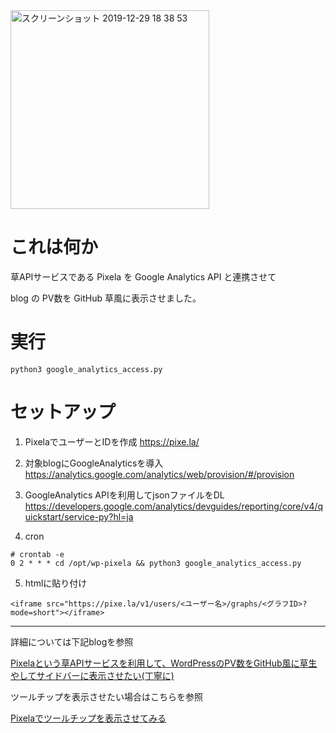 <img width="318" alt="スクリーンショット 2019-12-29 18 38 53" src="https://user-images.githubusercontent.com/56011102/71576357-bea48180-2b33-11ea-8105-b3872e445de2.png">

# これは何か

草APIサービスである Pixela を Google Analytics API と連携させて

blog の PV数を GitHub 草風に表示させました。

# 実行

```
python3 google_analytics_access.py
```

# セットアップ

1. PixelaでユーザーとIDを作成
https://pixe.la/

2. 対象blogにGoogleAnalyticsを導入
https://analytics.google.com/analytics/web/provision/#/provision

3. GoogleAnalytics APIを利用してjsonファイルをDL
https://developers.google.com/analytics/devguides/reporting/core/v4/quickstart/service-py?hl=ja

4. cron

```
# crontab -e
0 2 * * * cd /opt/wp-pixela && python3 google_analytics_access.py
```

5. htmlに貼り付け

```
<iframe src="https://pixe.la/v1/users/<ユーザー名>/graphs/<グラフID>?mode=short"></iframe>
```

---

詳細については下記blogを参照

[Pixelaという草APIサービスを利用して、WordPressのPV数をGitHub風に草生やしてサイドバーに表示させたい(丁寧に)](https://wp.suwa3.me/2019/12/28/pixela%e3%81%a8%e3%81%84%e3%81%86%e8%8d%89api%e3%82%b5%e3%83%bc%e3%83%93%e3%82%b9%e3%82%92%e5%88%a9%e7%94%a8%e3%81%97%e3%81%a6%e3%80%81wordpress%e3%81%aepv%e6%95%b0%e3%82%92github%e9%a2%a8%e3%81%ab-2/)

ツールチップを表示させたい場合はこちらを参照

[Pixelaでツールチップを表示させてみる](https://wp.suwa3.me/2019/12/29/pixela%e3%81%a7%e3%83%84%e3%83%bc%e3%83%ab%e3%83%81%e3%83%83%e3%83%97%e3%82%92%e8%a1%a8%e7%a4%ba%e3%81%95%e3%81%9b%e3%81%a6%e3%81%bf%e3%82%8b/)

